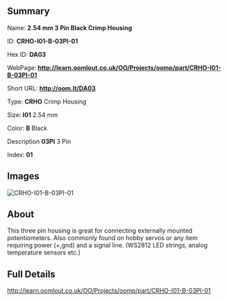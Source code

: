 

## Summary
 
Name: __2.54 mm 3 Pin Black Crimp Housing__

ID: __CRHO-I01-B-03PI-01__

Hex ID: __DA03__

WebPage: __http://learn.oomlout.co.uk/OO/Projects/oomp/part/CRHO-I01-B-03PI-01__

Short URL: __http://oom.lt/DA03__


Type: __CRHO__ Crimp Housing 

Size: __I01__ 2.54 mm 

Color: __B__ Black 

Description __03PI__ 3 Pin 

Index: __01__


## Images
![CRHO-I01-B-03PI-01](http://oomlout.com/oomp-gen/parts/CRHO-I01-B-03PI-01/CRHO-I01-B-03PI-01_420.jpg)

## About

This three pin housing is great for connecting externally mounted potentiometers. Also commonly found on hobby servos or any item requiring power (+,gnd) and a signal line. (WS2812 LED strings, analog temperature sensors etc.)

## Full Details

 http://learn.oomlout.co.uk/OO/Projects/oomp/part/CRHO-I01-B-03PI-01














